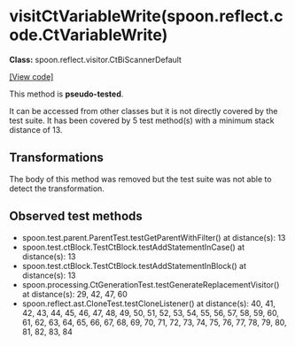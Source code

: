 # visitCtVariableWrite(spoon.reflect.code.CtVariableWrite)

**Class:** spoon.reflect.visitor.CtBiScannerDefault

[[View code]](https://github.com/INRIA/spoon/blob/fd878bc71b73fc1da82356eaa6578f760c70f0de/src/main/java//spoon/reflect/visitor/CtBiScannerDefault.java#L765)

This method is **pseudo-tested**.


It can be accessed from other classes but it is not directly covered by the test suite. 
It has been covered by 5 test method(s) with a minimum stack distance of 13.

## Transformations

The body of this method was removed but the test suite was not able to detect the transformation.



## Observed test methods

* spoon.test.parent.ParentTest.testGetParentWithFilter() at distance(s): 13
* spoon.test.ctBlock.TestCtBlock.testAddStatementInCase() at distance(s): 13
* spoon.test.ctBlock.TestCtBlock.testAddStatementInBlock() at distance(s): 13
* spoon.processing.CtGenerationTest.testGenerateReplacementVisitor() at distance(s): 29, 42, 47, 60
* spoon.reflect.ast.CloneTest.testCloneListener() at distance(s): 40, 41, 42, 43, 44, 45, 46, 47, 48, 49, 50, 51, 52, 53, 54, 55, 56, 57, 58, 59, 60, 61, 62, 63, 64, 65, 66, 67, 68, 69, 70, 71, 72, 73, 74, 75, 76, 77, 78, 79, 80, 81, 82, 83, 84

